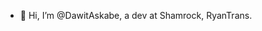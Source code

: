 - 👋 Hi, I’m @DawitAskabe, a dev at Shamrock, RyanTrans.

<!---
DawitAskabe/DawitAskabe is a ✨ special ✨ repository because its `README.md` (this file) appears on your GitHub profile.
You can click the Preview link to take a look at your changes.
--->
